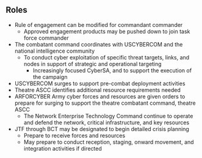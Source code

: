 ## Roles

- Rule of engagement can be modified for commandant commander
  - Approved engagement products may be pushed down to join task force commander
- The combatant command coordinates with USCYBERCOM and the national intelligence community
  - To conduct cyber exploitation of specific threat targets, links, and nodes in support of strategic and operational targeting
    - Increasingly focused CyberSA, and to support the execution of the campaign
- USCYBERCOM surges to support pre-combat deployment activities
- Theatre ASCC identifies additional resource requirements needed
- ARFORCYBER Army cyber forces and resources are given orders to prepare for surging to support the theatre combatant command, theatre ASCC
  - The Network Enterprise Technology Command continue to operate and defend the network, critical infrastructure, and key resources
- JTF through BCT may be designated to begin detailed crisis planning
  - Prepare to receive forces and resources
  - May prepare to conduct reception, staging, onward movement, and integration activities if directed
